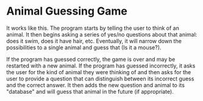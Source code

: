 # Animal Guessing Game

It works like this. The program starts by telling the user to think of an animal. It then begins asking a series of
yes/no questions about that animal: does it swim, does it have hair, etc. Eventually, it will narrow down the
possibilities to a single animal and guess that (Is it a mouse?).

If the program has guessed correctly, the game is over and may be restarted with a new animal. If the program has
guessed incorrectly, it asks the user for the kind of animal they were thinking of and then asks for the user to provide
a question that can distinguish between its incorrect guess and the correct answer. It then adds the new question and
animal to its "database" and will guess that animal in the future (if appropriate).
